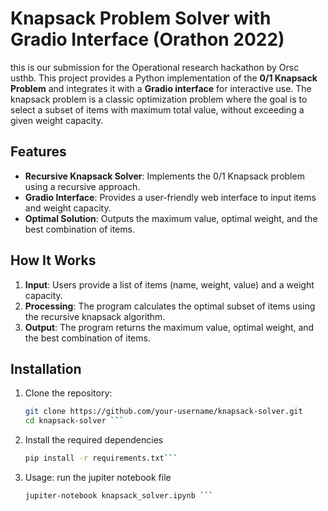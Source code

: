 # Knapsack Problem Solver with Gradio Interface (Orathon 2022)

this is our submission for the Operational research hackathon by Orsc usthb.
This project provides a Python implementation of the **0/1 Knapsack Problem** and integrates it with a **Gradio interface** for interactive use. The knapsack problem is a classic optimization problem where the goal is to select a subset of items with maximum total value, without exceeding a given weight capacity.

## Features
- **Recursive Knapsack Solver**: Implements the 0/1 Knapsack problem using a recursive approach.
- **Gradio Interface**: Provides a user-friendly web interface to input items and weight capacity.
- **Optimal Solution**: Outputs the maximum value, optimal weight, and the best combination of items.

## How It Works
1. **Input**: Users provide a list of items (name, weight, value) and a weight capacity.
2. **Processing**: The program calculates the optimal subset of items using the recursive knapsack algorithm.
3. **Output**: The program returns the maximum value, optimal weight, and the best combination of items.

## Installation
1. Clone the repository:
   ```bash
   git clone https://github.com/your-username/knapsack-solver.git
   cd knapsack-solver ```
2. Install the required dependencies
    ```bash
    pip install -r requirements.txt```
3. Usage:
run the jupiter notebook file
    ```bash
    jupiter-notebook knapsack_solver.ipynb ```
